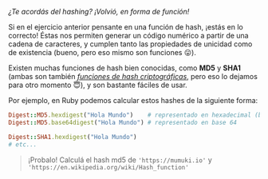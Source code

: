 _¿Te acordás del hashing? ¡Volvió, en forma de función!_

Si en el ejercicio anterior pensante en una función de hash, ¡estás en lo correcto! Éstas nos permiten generar un código numérico a partir de una cadena de caracteres, y cumplen tanto las propiedades de unicidad como de existencia (bueno, pero eso mismo son funciones :stuck_out_tongue:).  

Existen muchas funciones de hash bien conocidas, como **MD5** y **SHA1** (ambas son también [_funciones de hash criptográficas_](https://en.wikipedia.org/wiki/Cryptographic_hash_function), pero eso lo dejamos para otro momento :innocent:), y son bastante fáciles de usar. 

Por ejemplo, en Ruby podemos calcular estos hashes de la siguiente forma: 

```ruby
Digest::MD5.hexdigest("Hola Mundo")    # representado en hexadecimal (base 16)
Digest::MD5.base64digest("Hola Mundo") # representado en base 64

Digest::SHA1.hexdigest("Hola Mundo")
# etc...

```

> ¡Probalo! Calculá el hash md5 de `'https://mumuki.io'` y `'https://en.wikipedia.org/wiki/Hash_function'`
